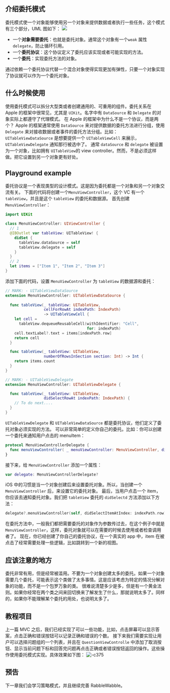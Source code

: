 ## 介绍委托模式
委托模式使一个对象能够使用另一个对象来提供数据或者执行一些任务，这个模式有三个部分，UML 图如下：
![](http://ohg2bgicd.bkt.clouddn.com/15344108237603.jpg)
<!-- more -->
* 一个**对象需要委托**：也就是委托对象。通常这个对象有一个`weak` 属性 `delegate`，防止循环引用。
* 一个**委托协议**：这个协议定义了委托应该实现或者可能实现的方法。
* 一个**委托**：实现委托方法的对象。

通过依赖一个委托协议代替一个混合对象使得实现更加有弹性，只要一个对象实现了协议就可以作为一个委托对象。
## 什么时候使用
使用委托模式可以拆分大型类或者创建通用的、可重用的组件。委托关系在 Apple 的框架中很常见，尤其是 `UIKit`。名字中有 `DataSource` 和 `Delegate` 的对象实际上都遵守了代理模式。
在 Apple 的框架中为什么不是一个协议，而是两个？
Apple 的框架通常使用 `DataSource` 来对提供数据的委托方法进行分组，使用 `Delegate` 来对接收数据或者事件的委托方法分组。比如：`UITableViewDataSource` 是想要提供一个 `UITableViewCell` 来展示， `UITableViewDelegate` 通知那行被选中了。
通常 `dataSource` 和 `delegate` 被设置为一个对象，比如拥有 `UITableView`的 view controller。然而，不是必须这样做。把它设置到另一个对象更有好处。
## Playground example
委托协议是一个表现类型的设计模式。这是因为委托都是一个对象和另一个对象交流有关。
下面的代码将创建一个`MenuViewController`，这个 VC 有一个 `tableView`，并且是这个 `tableView` 的委托和数据源。
首先创建 `MenuViewController`：

```swift
import UIKit

class MenuViewController: UIViewController {
  // 1
  @IBOutlet var tableView: UITableView! {
    didSet {
      tableView.dataSource = self
      tableView.delegate = self
    }
  }
  // 2
  let items = ["Item 1", "Item 2", "Item 3"]
}
```
添加下面的代码，设置 `MenuViewController` 为 `tableView` 的数据源和委托：

```swift
// MARK: - UITableViewDataSource
extension MenuViewController: UITableViewDataSource {
  
  func tableView(_ tableView: UITableView,
                 cellForRowAt indexPath: IndexPath)
                 -> UITableViewCell {
    let cell = 
      tableView.dequeueReusableCell(withIdentifier: "Cell",
                                    for: indexPath)
    cell.textLabel?.text = items[indexPath.row]
    return cell
  }

  func tableView(_ tableView: UITableView,
                 numberOfRowsInSection section: Int) -> Int {
    return items.count
  }
}

// MARK: - UITableViewDelegate
extension MenuViewController: UITableViewDelegate {

  func tableView(_ tableView: UITableView,
                 didSelectRowAt indexPath: IndexPath) {
    // To do next....
  }
}
```
`UITableViewDelegate` 和 `UITableViewDataSource` 都是委托协议，他们定义了委托对象必须实现的方法。
可以非常简单的定义你自己的委托。比如：你可以创建一个委托来通知用户点击的 menuItem：

```swift
protocol MenuViewControllerDelegate {
  func menuViewController( _ menuViewController: MenuViewController, didSelectItemAtIndex index: Int)
}
```
接下来，给 `MenuViewController` 添加一个属性：

```swift
var delegate: MenuViewControllerDelegate?
```
iOS 中的习惯是当一个对象创建后来设置委托对象。所以，当创建一个 `MenuViewController` 后，来设置它的委托对象。
最后，当用户点击一个 item，你应该去通知委托对象。我们把 `tableView` 委托的 `didSelectd` 方法添加以下方法：

```swift
delegate?.menuViewController(self, didSelectItemAtIndex: indexPath.row)
```
在委托方法中，一般我们都把需要委托的对象作为参数传过去，在这个例子中就是 `MenuViewController`，这样，委托对象就可以在需要的时候去使用或者检查调用者了。
现在，你已经创建了你自己的委托协议，在一个真实的 app 中，item 在被点击了经常需要处理一些逻辑，比如跳转到一个新的视图。
## 应该注意的地方
委托非常有用，但是经常被滥用。不要为一个对象创建太多的委托。如果一个对象需要几个委托，可能表示这个类做了太多事情。这是应该考虑为特定的情况分解对象的功能，而不是一个包罗万象的类。
很难说清楚多少是多，但是有一个黄金法则。如果你经常在两个类之间来回切换来了解发生了什么，那就说明太多了。同样的，如果你不能理解某个委托的用处，也说明太多了。
## 教程项目
上一篇 MVC 之后，我们已经实现了可以一些功能，比如，点击屏幕可以显示答案，点击正确和错误按钮可以记录正确和错误的个数。
接下来我们需要实现让用户可以选择问题组的一个列表，并且在 `QuestionViewControlle` 中添加了取消按钮、显示当前问题下标和回答完问题再点击正确或者错误按钮返回的操作。这些操作使用委托模式实现。具体效果如下图：
![-c375](http://ohg2bgicd.bkt.clouddn.com/delegate.gif)
## 预告
下一章我们会学习策略模式，并且继续完善 RabbleWabble。
